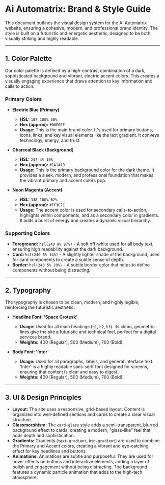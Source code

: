 # Ai Automatrix: Brand & Style Guide

This document outlines the visual design system for the Ai Automatrix website, ensuring a cohesive, modern, and professional brand identity. The style is built on a futuristic and energetic aesthetic, designed to be both visually striking and highly readable.

---

## 1. Color Palette

Our color palette is defined by a high-contrast combination of a dark, sophisticated background and vibrant, electric accent colors. This creates a visually engaging experience that draws attention to key information and calls to action.

### Primary Colors

- **Electric Blue (Primary)**
  - **HSL:** `187 100% 50%`
  - **Hex (approx):** `#00E0FF`
  - **Usage:** This is the main brand color. It's used for primary buttons, icons, links, and key visual elements like the text gradient. It conveys technology, energy, and trust.

- **Charcoal Black (Background)**
  - **HSL:** `247 4% 10%`
  - **Hex (approx):** `#1A1A1D`
  - **Usage:** This is the primary background color for the dark theme. It provides a sleek, modern, and professional foundation that makes the vibrant primary and accent colors pop.

- **Neon Magenta (Accent)**
  - **HSL:** `338 100% 62%`
  - **Hex (approx):** `#FF3C7E`
  - **Usage:** The accent color is used for secondary calls-to-action, highlights within components, and as a secondary color in gradients. It adds a burst of energy and creates a dynamic visual hierarchy.

### Supporting Colors

- **Foreground:** `hsl(240 8% 97%)` - A soft off-white used for all body text, ensuring high readability against the dark background.
- **Card:** `hsl(240 5% 14%)` - A slightly lighter shade of the background, used for card components to create a subtle sense of depth.
- **Border:** `hsl(240 5% 20%)` - A subtle border color that helps to define components without being distracting.

---

## 2. Typography

The typography is chosen to be clean, modern, and highly legible, reinforcing the futuristic aesthetic.

- **Headline Font: 'Space Grotesk'**
  - **Usage:** Used for all main headings (`h1`, `h2`, `h3`). Its clean, geometric lines give the site a futuristic and technical feel, perfect for a digital services brand.
  - **Weights:** 400 (Regular), 500 (Medium), 700 (Bold).

- **Body Font: 'Inter'**
  - **Usage:** Used for all paragraphs, labels, and general interface text. 'Inter' is a highly readable sans-serif font designed for screens, ensuring that content is clear and easy to digest.
  - **Weights:** 400 (Regular), 500 (Medium), 700 (Bold).

---

## 3. UI & Design Principles

- **Layout:** The site uses a responsive, grid-based layout. Content is organized into well-defined sections and cards to create a clear visual structure.
- **Glassmorphism:** The `card-glass` style adds a semi-transparent, blurred background effect to cards, creating a modern, "glass-like" feel that adds depth and sophistication.
- **Gradients:** Gradients (`text-gradient`, `btn-gradient`) are used to combine the Primary and Accent colors, creating a vibrant and eye-catching effect for key headlines and buttons.
- **Animations:** Animations are subtle and purposeful. They are used for hover effects on buttons and interactive elements, adding a layer of polish and engagement without being distracting. The background features a dynamic particle animation that adds to the high-tech atmosphere.
